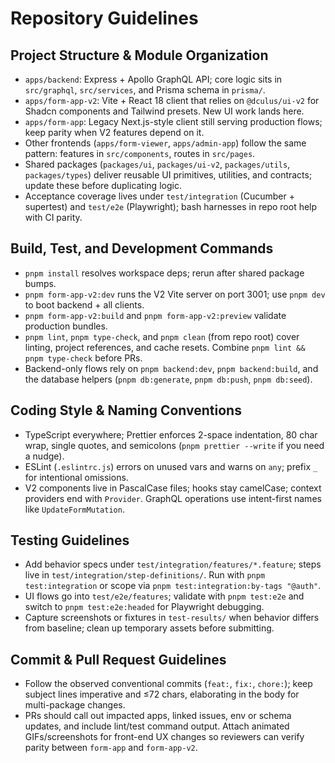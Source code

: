 # Repository Guidelines

## Project Structure & Module Organization
- `apps/backend`: Express + Apollo GraphQL API; core logic sits in `src/graphql`, `src/services`, and Prisma schema in `prisma/`.
- `apps/form-app-v2`: Vite + React 18 client that relies on `@dculus/ui-v2` for Shadcn components and Tailwind presets. New UI work lands here.
- `apps/form-app`: Legacy Next.js-style client still serving production flows; keep parity when V2 features depend on it.
- Other frontends (`apps/form-viewer`, `apps/admin-app`) follow the same pattern: features in `src/components`, routes in `src/pages`.
- Shared packages (`packages/ui`, `packages/ui-v2`, `packages/utils`, `packages/types`) deliver reusable UI primitives, utilities, and contracts; update these before duplicating logic.
- Acceptance coverage lives under `test/integration` (Cucumber + supertest) and `test/e2e` (Playwright); bash harnesses in repo root help with CI parity.

## Build, Test, and Development Commands
- `pnpm install` resolves workspace deps; rerun after shared package bumps.
- `pnpm form-app-v2:dev` runs the V2 Vite server on port 3001; use `pnpm dev` to boot backend + all clients.
- `pnpm form-app-v2:build` and `pnpm form-app-v2:preview` validate production bundles.
- `pnpm lint`, `pnpm type-check`, and `pnpm clean` (from repo root) cover linting, project references, and cache resets. Combine `pnpm lint && pnpm type-check` before PRs.
- Backend-only flows rely on `pnpm backend:dev`, `pnpm backend:build`, and the database helpers (`pnpm db:generate`, `pnpm db:push`, `pnpm db:seed`).

## Coding Style & Naming Conventions
- TypeScript everywhere; Prettier enforces 2-space indentation, 80 char wrap, single quotes, and semicolons (`pnpm prettier --write` if you need a nudge).
- ESLint (`.eslintrc.js`) errors on unused vars and warns on `any`; prefix `_` for intentional omissions.
- V2 components live in PascalCase files; hooks stay camelCase; context providers end with `Provider`. GraphQL operations use intent-first names like `UpdateFormMutation`.

## Testing Guidelines
- Add behavior specs under `test/integration/features/*.feature`; steps live in `test/integration/step-definitions/`. Run with `pnpm test:integration` or scope via `pnpm test:integration:by-tags "@auth"`.
- UI flows go into `test/e2e/features`; validate with `pnpm test:e2e` and switch to `pnpm test:e2e:headed` for Playwright debugging.
- Capture screenshots or fixtures in `test-results/` when behavior differs from baseline; clean up temporary assets before submitting.

## Commit & Pull Request Guidelines
- Follow the observed conventional commits (`feat:`, `fix:`, `chore:`); keep subject lines imperative and ≤72 chars, elaborating in the body for multi-package changes.
- PRs should call out impacted apps, linked issues, env or schema updates, and include lint/test command output. Attach animated GIFs/screenshots for front-end UX changes so reviewers can verify parity between `form-app` and `form-app-v2`.
